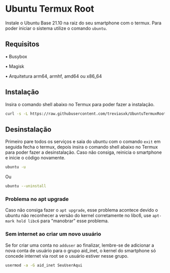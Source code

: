 # Ubuntu Termux Root
Instale o Ubuntu Base 21.10 na raiz do seu smartphone com o termux. Para poder iniciar o sistema utilize o comando `ubuntu`.
## Requisitos
• Busybox

• Magisk

• Arquitetura arm64, armhf, amd64 ou x86_64
## Instalação
Insira o comando shell abaixo no Termux para poder fazer a instalação.
```bash
curl -s -L https://raw.githubusercontent.com/treviasxk/UbuntuTermuxRoot/master/install.sh -o install && bash install
```
## Desinstalação
Primeiro pare todos os serviços e saia do ubuntu com o comando `exit` em seguida fecha o termux, depois insira o comando shell abaixo no Termux para poder fazer a desinstalação. Caso não consiga, reinicia o smartphone e inicie o código novamente.
```bash
ubuntu -u
```
Ou
```bash
ubuntu --uninstall
```
### Problema no apt upgrade
Caso não consiga fazer o `apt upgrade`, esse problema acontece devido o ubuntu não reconhecer a versão do kernel corretamente no libc6, use `apt-mark hold libc6` para "manobrar" esse problema.
### Sem internet ao criar um novo usuário
Se for criar uma conta no `adduser` ao finalizar, lembre-se de adicionar a nova conta de usuário para o grupo aid_inet, o kernel do smartphone só concede internet via root se o usuário estiver nesse grupo.
```bash
usermod -a -G aid_inet SeuUserAqui
```